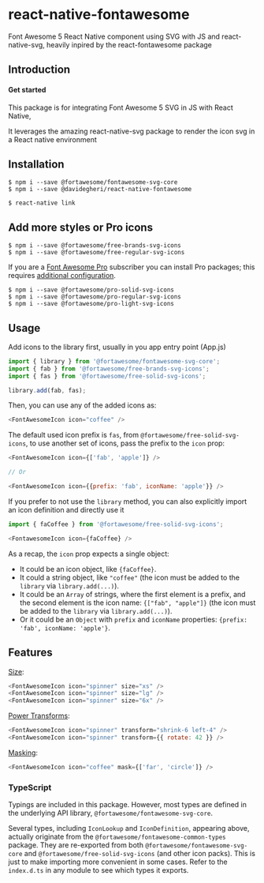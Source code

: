 # react-native-fontawesome

Font Awesome 5 React Native component using SVG with JS and react-native-svg, heavily inpired by the react-fontawesome package

## Introduction

#### Get started

This package is for integrating Font Awesome 5 SVG in JS with React Native, 

It leverages the amazing react-native-svg package to render the icon svg in a React native environment

## Installation

```
$ npm i --save @fortawesome/fontawesome-svg-core
$ npm i --save @davidegheri/react-native-fontawesome

$ react-native link
```

## Add more styles or Pro icons

```
$ npm i --save @fortawesome/free-brands-svg-icons
$ npm i --save @fortawesome/free-regular-svg-icons
```

If you are a [Font Awesome Pro](https://fontawesome.com/pro) subscriber you can install Pro packages; this requires [additional configuration](https://fontawesome.com/how-to-use/on-the-web/setup/using-package-managers).

```
$ npm i --save @fortawesome/pro-solid-svg-icons
$ npm i --save @fortawesome/pro-regular-svg-icons
$ npm i --save @fortawesome/pro-light-svg-icons
```

## Usage

Add icons to the library first, usually in you app entry point (App.js)
```javascript
import { library } from '@fortawesome/fontawesome-svg-core';
import { fab } from '@fortawesome/free-brands-svg-icons';
import { fas } from '@fortawesome/free-solid-svg-icons';

library.add(fab, fas);
```
Then, you can use any of the added icons as:
```javascript
<FontAwesomeIcon icon="coffee" />
```
The default used icon prefix is `fas`, from `@fortawesome/free-solid-svg-icons`, to use another set of icons, pass the prefix to the `icon` prop:
```javascript
<FontAwesomeIcon icon={['fab', 'apple']} />

// Or

<FontAwesomeIcon icon={{prefix: 'fab', iconName: 'apple'}} />
```

If you prefer to not use the `library` method, you can also explicitly import an icon definition and directly use it

```javascript
import { faCoffee } from '@fortawesome/free-solid-svg-icons';

<FontawesomeIcon icon={faCoffee} />
```

As a recap, the `icon` prop expects a single object:

- It could be an icon object, like `{faCoffee}`.
- It could a string object, like `"coffee"` (the icon must be added to the `library` via `library.add(...)`).
- It could be an `Array` of strings, where the first element is a prefix,
  and the second element is the icon name: `{["fab", "apple"]}` (the icon must be added to the `library` via `library.add(...)`).
- Or it could be an `Object` with `prefix` and `iconName` properties: `{prefix: 'fab', iconName: 'apple'}`.

## Features

[Size](https://fontawesome.com/how-to-use/on-the-web/styling/sizing-icons):

```javascript
<FontAwesomeIcon icon="spinner" size="xs" />
<FontAwesomeIcon icon="spinner" size="lg" />
<FontAwesomeIcon icon="spinner" size="6x" />
```

[Power Transforms](https://fontawesome.com/how-to-use/on-the-web/styling/power-transforms):

```javascript
<FontAwesomeIcon icon="spinner" transform="shrink-6 left-4" />
<FontAwesomeIcon icon="spinner" transform={{ rotate: 42 }} />
```

[Masking](https://fontawesome.com/how-to-use/on-the-web/styling/masking):

```javascript
<FontAwesomeIcon icon="coffee" mask={['far', 'circle']} />
```

### TypeScript

Typings are included in this package. However, most types are defined in the
underlying API library, `@fortawesome/fontawesome-svg-core`.

Several types, including `IconLookup` and `IconDefinition`, appearing above,
actually originate from the `@fortawesome/fontawesome-common-types` package.
They are re-exported from both `@fortawesome/fontawesome-svg-core` and
`@fortawesome/free-solid-svg-icons` (and other icon packs). This is just to
make importing more convenient in some cases. Refer to the `index.d.ts` in any
module to see which types it exports.

